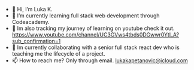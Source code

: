 - 👋 Hi, I’m Luka K.
- 🌱 I’m currently learning full stack web development through Codeacademy.
- 💾 Im also tracking my journey of learning on youtube check it out. https://www.youtube.com/channel/UC3GVws4tbds0DGwwr0Ytl_A?sub_confirmation=1
- 💞️ Im currently collaborating with a senior full stack react dev who is teaching me the lifecycle of a project. 
- 📫 How to reach me? Only through email. lukakapetanovic@icloud.com

<!---
Kapza94/Kapza94 is a ✨ special ✨ repository because its `README.md` (this file) appears on your GitHub profile.
You can click the Preview link to take a look at your changes.
--->
